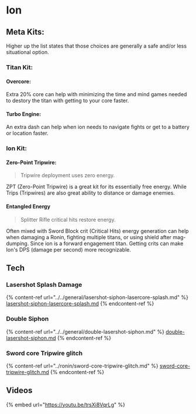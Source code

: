 # Ion

## Meta Kits:

Higher up the list states that those choices are generally a safe and/or less situational option.

### Titan Kit:

#### Overcore:

Extra 20% core can help with minimizing the time and mind games needed to destory the titan with getting to your core faster.

#### Turbo Engine:

An extra dash can help when ion needs to navigate fights or get to a battery or location faster.

### Ion Kit:

#### Zero-Point Tripwire:

> Tripwire deployment uses zero energy.

ZPT (Zero-Point Tripwire) is a great kit for its essentially free energy. While Trips (Tripwires) are also great ability to distance or damage enemies.

#### Entangled Energy

> Splitter Rifle critical hits restore energy.

Often mixed with Sword Block crit (Critical Hits) energy generation can help when damaging a Ronin, fighting multiple titans, or using shield after mag-dumping. Since ion is a forward engagement titan. Getting crits can make Ion's DPS (damage per second) more recognizable.

## Tech

### Lasershot Splash Damage

{% content-ref url="../../general/lasershot-siphon-lasercore-splash.md" %}
[lasershot-siphon-lasercore-splash.md](../../general/lasershot-siphon-lasercore-splash.md)
{% endcontent-ref %}

### Double Siphon

{% content-ref url="../../general/double-lasershot-siphon.md" %}
[double-lasershot-siphon.md](../../general/double-lasershot-siphon.md)
{% endcontent-ref %}

### Sword core Tripwire glitch

{% content-ref url="../ronin/sword-core-tripwire-glitch.md" %}
[sword-core-tripwire-glitch.md](../ronin/sword-core-tripwire-glitch.md)
{% endcontent-ref %}



## Videos

{% embed url="https://youtu.be/trsXi8VqrLg" %}
